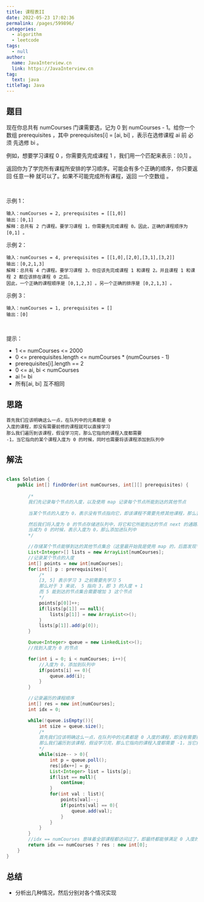 ```yaml
---
title: 课程表II
date: 2022-05-23 17:02:36
permalink: /pages/599896/
categories: 
  - algorithm
  - leetcode
tags: 
  - null
author: 
  name: JavaInterview.cn
  link: https://JavaInterview.cn
tag: 
  text: java
titleTag: Java
---
```





## 题目
现在你总共有 numCourses 门课需要选，记为 0 到 numCourses - 1。给你一个数组 prerequisites ，其中 prerequisites[i] = [ai, bi] ，表示在选修课程 ai 前 必须 先选修 bi 。

例如，想要学习课程 0 ，你需要先完成课程 1 ，我们用一个匹配来表示：[0,1] 。

返回你为了学完所有课程所安排的学习顺序。可能会有多个正确的顺序，你只要返回 任意一种 就可以了。如果不可能完成所有课程，返回 一个空数组 。

 

示例 1：

    输入：numCourses = 2, prerequisites = [[1,0]]
    输出：[0,1]
    解释：总共有 2 门课程。要学习课程 1，你需要先完成课程 0。因此，正确的课程顺序为 [0,1] 。
示例 2：

    输入：numCourses = 4, prerequisites = [[1,0],[2,0],[3,1],[3,2]]
    输出：[0,2,1,3]
    解释：总共有 4 门课程。要学习课程 3，你应该先完成课程 1 和课程 2。并且课程 1 和课程 2 都应该排在课程 0 之后。
    因此，一个正确的课程顺序是 [0,1,2,3] 。另一个正确的排序是 [0,2,1,3] 。
示例 3：

    输入：numCourses = 1, prerequisites = []
    输出：[0]
 

提示：
- 1 <= numCourses <= 2000
- 0 <= prerequisites.length <= numCourses * (numCourses - 1)
- prerequisites[i].length == 2
- 0 <= ai, bi < numCourses
- ai != bi
- 所有[ai, bi] 互不相同


## 思路

    首先我们应该明确这么一点，在队列中的元素都是 0
    入度的课程，即没有需要前修的课程就可以直接学习
    那么我们遍历到该课程，假设学习完，那么它指向的课程入度都需要
    -1，当它指向的某个课程入度为 0 的时候，同时也需要将该课程添加到队列中

## 解法
```java

class Solution {
    public int[] findOrder(int numCourses, int[][] prerequisites) {
            
        /*      
        我们先记录每个节点的入度，以及使用 map 记录每个节点所能到达的其他节点
        
        当某个节点的入度为 0，表示没有节点指向它，即该课程不需要先修其他课程，那么我们就可以从 该课程 出发

        然后我们将入度为 0 的节点存储进队列中，将它和它所能到达的节点 next 的通路断开，即 next 的入度 -1，
        当减为 0 的时候，表示入度为 0，那么添加进队列中
        */

        //存储某个节点能够到达的其他节点集合（这里最开始我是使用 map 的，后面发现节点是 [0, n -1] ，那么节点值可以直接作为下标
        List<Integer>[] lists = new ArrayList[numCourses];
        //记录某个节点的入度
        int[] points = new int[numCourses];
        for(int[] p : prerequisites){
            /*
            [3, 5] 表示学习 3 之前需要先学习 5
            那么对于 3 来说， 5 指向 3，即 3 的入度 + 1
            而 5 能到达的节点集合需要增加 3 这个节点
            */
            points[p[0]]++;
            if(lists[p[1]] == null){
                lists[p[1]] = new ArrayList<>();
            }
            lists[p[1]].add(p[0]);
        }

        Queue<Integer> queue = new LinkedList<>();
        //找到入度为 0 的节点

        for(int i = 0; i < numCourses; i++){
            //入度为 0，添加到队列中
            if(points[i] == 0){
                queue.add(i);
            }
        }

        //记录遍历的课程顺序
        int[] res = new int[numCourses];
        int idx = 0;

        while(!queue.isEmpty()){
            int size = queue.size();
            /*
            首先我们应该明确这么一点，在队列中的元素都是 0 入度的课程，即没有需要前修的课程就可以直接学习
            那么我们遍历到该课程，假设学习完，那么它指向的课程入度都需要 -1，当它指向的某个课程入度为 0 的时候，同时也需要将该课程添加到队列中
            */
            while(size-- > 0){
                int p = queue.poll();
                res[idx++] = p;
                List<Integer> list = lists[p];
                if(list == null){
                    continue;
                }
                for(int val : list){
                    points[val]--;
                    if(points[val] == 0){
                        queue.add(val);
                    }
                }
            }
        }
        //idx == numCourses 意味着全部课程都访问过了，即最终都能够满足 0 入度的条件，即全部能够学习完成
        return idx == numCourses ? res : new int[0];
    }
}
```

## 总结

- 分析出几种情况，然后分别对各个情况实现 

